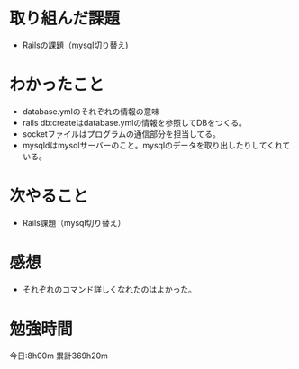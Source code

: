 # 取り組んだ課題
* Railsの課題（mysql切り替え)

# わかったこと
* database.ymlのそれぞれの情報の意味
* rails db:createはdatabase.ymlの情報を参照してDBをつくる。
* socketファイルはプログラムの通信部分を担当してる。
* mysqldはmysqlサーバーのこと。mysqlのデータを取り出したりしてくれている。

# 次やること
* Rails課題（mysql切り替え）

# 感想
* それぞれのコマンド詳しくなれたのはよかった。

# 勉強時間
今日:8h00m
累計369h20m
